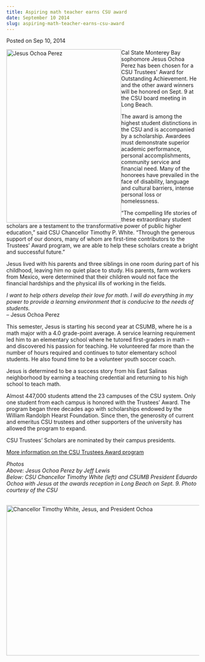 ```yaml
---
title: Aspiring math teacher earns CSU award
date: September 10 2014
slug: aspiring-math-teacher-earns-csu-award
---
```


 



<span class="date">Posted on Sep 10, 2014    </span>
<p><img alt="Jesus Ochoa Perez" src="https://news.csumb.edu/sites/default/files/65/attachments/news/images/jesus_psedit.jpg" style="float:left; width:300px; height:453px">Cal State Monterey
Bay sophomore Jesus Ochoa Perez has been chosen for a CSU Trustees&apos;
Award for Outstanding Achievement. He and the other award winners
will be honored on Sept. 9 at the CSU board meeting in Long
Beach.</img></p>
<p>The award is among the highest student distinctions in the CSU
and is accompanied by a scholarship. Awardees must demonstrate
superior academic performance, personal accomplishments, community
service and financial need. Many of the honorees have prevailed in
the face of disability, language and cultural barriers, intense
personal loss or homelessness.</p>
<p>&#x201C;The compelling life stories of these extraordinary student
scholars are a testament to the transformative power of public
higher education,&#x201D; said CSU Chancellor Timothy P. White. &#x201C;Through
the generous support of our donors, many of whom are first-time
contributors to the Trustees&#x2019; Award program, we are able to help
these scholars create a bright and successful future.&#x201D;</p>
<p>Jesus lived with his parents and three siblings in one room
during part of his childhood, leaving him no quiet place to study.
His parents, farm workers from Mexico, were determined that their
children would not face the financial hardships and the physical
ills of working in the fields.</p>
<p class="pullquote"><em>I want to help others develop their love
for math. I will do everything in my power to provide a learning
environment that is conducive to the needs of students.</em><br>
&#x2013; Jesus Ochoa Perez</br></p>
<p>This semester, Jesus is starting his second year at CSUMB, where
he is a math major with a 4.0 grade-point average. A service
learning requirement led him to an elementary school where he
tutored first-graders in math &#x2013; and discovered his passion for
teaching. He volunteered far more than the number of hours required
and continues to tutor elementary school students. He also found
time to be a volunteer youth soccer coach.</p>
<p>Jesus is determined to be a success story from his East Salinas
neighborhood by earning a teaching credential and returning to his
high school to teach math.</p>
<p>Almost 447,000 students attend the 23 campuses of the CSU
system. Only one student from each campus is honored with the
Trustees&#x2019; Award. The program began three decades ago with
scholarships endowed by the William Randolph Hearst Foundation.
Since then, the generosity of current and emeritus CSU trustees and
other supporters of the university has allowed the program to
expand.</p>
<p>CSU Trustees&#x2019; Scholars are nominated by their campus
presidents.</p>
<p><a href="https://www.calstate.edu/foundation/trusteesawards" rel="nofollow">More information on the CSU Trustees Award
program</a></p>
<p><em>Photos<br>
Above: Jesus Ochoa Perez by Jeff Lewis<br>
Below: CSU Chancellor Timothy White (left) and CSUMB President
Eduardo Ochoa with Jesus at the awards reception in Long Beach on
Sept. 9. Photo courtesy of the CSU</br></br></em></p>
<p><img alt="Chancellor Timothy White, Jesus, and President Ochoa" src="https://news.csumb.edu/sites/default/files/65/attachments/news/images/jesus_with_chancellor_white.jpg" style="float:left; width:550px; height:393px"/></p>





 
